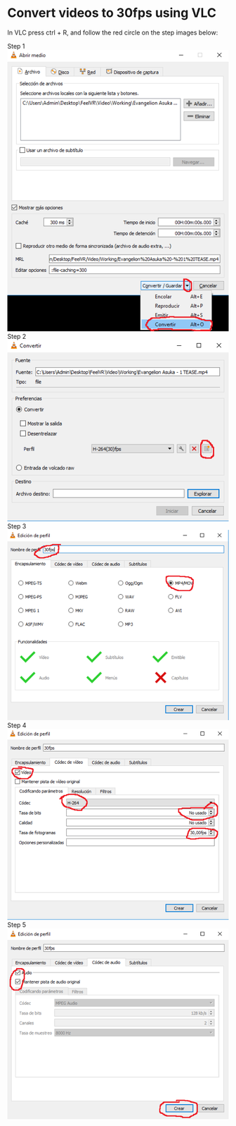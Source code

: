 # Convert videos to 30fps using VLC

In VLC press ctrl + R, and follow the red circle on the step images below:

Step 1
![](./images/Step1.png)
Step 2
![](./images/Step2.png)
Step 3
![](./images/Step3.png)
Step 4
![](./images/Step4.png)
Step 5
![](./images/Step5.png)

